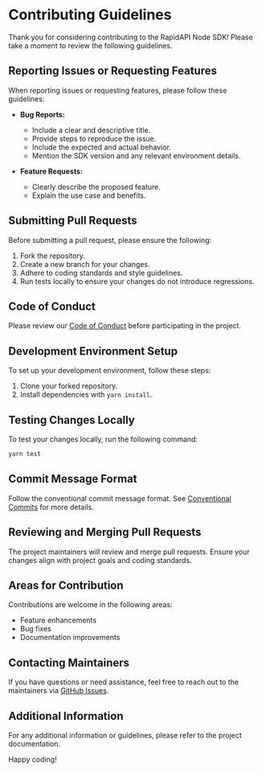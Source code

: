 # Contributing Guidelines

Thank you for considering contributing to the RapidAPI Node SDK! Please take a
moment to review the following guidelines.

## Reporting Issues or Requesting Features

When reporting issues or requesting features, please follow these guidelines:

- **Bug Reports:**

  - Include a clear and descriptive title.
  - Provide steps to reproduce the issue.
  - Include the expected and actual behavior.
  - Mention the SDK version and any relevant environment details.

- **Feature Requests:**
  - Clearly describe the proposed feature.
  - Explain the use case and benefits.

## Submitting Pull Requests

Before submitting a pull request, please ensure the following:

1. Fork the repository.
2. Create a new branch for your changes.
3. Adhere to coding standards and style guidelines.
4. Run tests locally to ensure your changes do not introduce regressions.

## Code of Conduct

Please review our [Code of Conduct](CODE_OF_CONDUCT.md) before participating in
the project.

## Development Environment Setup

To set up your development environment, follow these steps:

1. Clone your forked repository.
2. Install dependencies with `yarn install`.

## Testing Changes Locally

To test your changes locally, run the following command:

```bash
yarn test
```

## Commit Message Format

Follow the conventional commit message format.
See [Conventional Commits](https://www.conventionalcommits.org/) for more
details.

## Reviewing and Merging Pull Requests

The project maintainers will review and merge pull requests. Ensure your changes
align with project goals and coding standards.

## Areas for Contribution

Contributions are welcome in the following areas:

- Feature enhancements
- Bug fixes
- Documentation improvements

## Contacting Maintainers

If you have questions or need assistance, feel free to reach out to the
maintainers
via [GitHub Issues](https://github.com/angelxmoreno/rapidapi-node-sdk/issues).

## Additional Information

For any additional information or guidelines, please refer to the project
documentation.

Happy coding!
